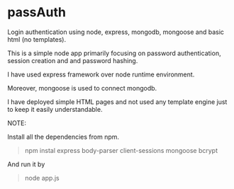 # passAuth
Login authentication using node, express, mongodb, mongoose and basic html (no templates).

This is a simple node app primarily focusing on password authentication, session creation and and password hashing.

I have used express framework over node runtime environment.

Moreover, mongoose is used to connect mongodb.

I have deployed simple HTML pages and not used any template engine just to keep it easily understandable.

NOTE:

Install all the dependencies from npm.

>npm instal express body-parser client-sessions mongoose bcrypt

And run it by 
>node app.js
